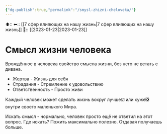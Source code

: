 ```yaml
---
{"dg-publish":true,"permalink":"/smysl-zhizni-cheloveka/"}
---
```



⬆::
⬅:: [[7 сфер влияющих на нашу жизнь\|7 сфер влияющих на нашу жизнь]]
📅:: [[2023-01-23\|2023-01-23]]

# Смысл жизни человека

Врождённое в человека свойство смысла жизни, без него не встать с дивана.

- Жертва - Жизнь для себя 
- Страдания - Стремление к удовольствию
- Ответственность - Просто живи

Каждый человек может сделать жизнь вокруг лучше☑️ или хуже❎ внутри своего маленького Мира.

Искать смысл - нормально, человек просто ещё не ответил на этот вопрос.
Где искать? Пожить максимально полезно. Отдавая получаешь больше. 


